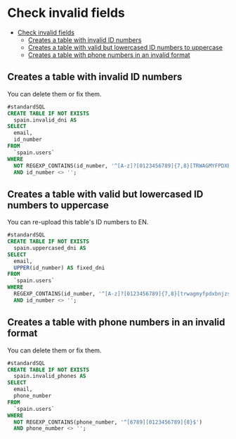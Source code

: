# Check invalid fields

<!-- TOC -->

- [Check invalid fields](#check-invalid-fields)
    - [Creates a table with invalid ID numbers](#creates-a-table-with-invalid-id-numbers)
    - [Creates a table with valid but lowercased ID numbers to uppercase](#creates-a-table-with-valid-but-lowercased-id-numbers-to-uppercase)
    - [Creates a table with phone numbers in an invalid format](#creates-a-table-with-phone-numbers-in-an-invalid-format)

<!-- /TOC -->

## Creates a table with invalid ID numbers

You can delete them or fix them.

```sql
#standardSQL
CREATE TABLE IF NOT EXISTS
  spain.invalid_dni AS
SELECT
  email,
  id_number
FROM
  `spain.users`
WHERE
  NOT REGEXP_CONTAINS(id_number, '^[A-z]?[0123456789]{7,8}[TRWAGMYFPDXBNJZSQVHLCKEtrwagmyfpdxbnjzsqvhlcke]$')
  AND id_number <> '';
```

## Creates a table with valid but lowercased ID numbers to uppercase

You can re-upload this table's ID numbers to EN.

```sql
#standardSQL
CREATE TABLE IF NOT EXISTS
  spain.uppercased_dni AS
SELECT
  email,
  UPPER(id_number) AS fixed_dni
FROM
  `spain.users`
WHERE
  REGEXP_CONTAINS(id_number, '^[A-z]?[0123456789]{7,8}[trwagmyfpdxbnjzsqvhlcke]$')
  AND id_number <> '';
```

## Creates a table with phone numbers in an invalid format

You can delete them or fix them.

```sql
#standardSQL
CREATE TABLE IF NOT EXISTS
  spain.invalid_phones AS
SELECT
  email,
  phone_number
FROM
  `spain.users`
WHERE
  NOT REGEXP_CONTAINS(phone_number, '^[6789][0123456789]{8}$')
  AND phone_number <> '';
```
